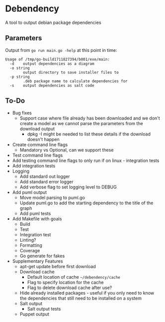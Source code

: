 # Debendency
A tool to output debian package dependencies

## Parameters
Output from `go run main.go -help` at this point in time:
```
Usage of /tmp/go-build1711827394/b001/exe/main:
  -d    output dependencies as a diagram
  -o string
        output directory to save installer files to
  -p string
        .deb package name to calculate dependencies for
  -s    output dependencies as salt code

```

## To-Do 
* Bug fixes
  * Support case where file already has been downloaded and we don't create a model as we cannot parse the parameters from the download output
    * dpkg -I might be needed to list these details if the download doesn't happen
* Create command line flags
  * Mandatory vs Optional, can we support these
* Test command line flags
* Add testing command line flags to only run if on linux - integration tests
* Add integration tests
* Logging
  * Add standard out logger
  * Add standard error logger
  * Add verbose flag to set logging level to DEBUG
* Add puml output
    * Move model parsing to puml.go
    * Update puml.go to add the starting dependency to the title of the graph
    * Add puml tests
* Add Makefile with goals
  * Build
  * Test
  * Integration test
  * Linting?
  * Formatting
  * Coverage
  * Go generate for fakes
* Supplementary Features
  * apt-get update before first download
  * Download cache
    * Default location of cache `~/debendency/cache`
    * Flag to specify location for the cache
    * Flag to delete download cache after use?
  * Hide already installed packages - useful if you only need to know the dependencies that still need to be installed on a system
  * Salt output
    * Salt output tests
  * Puppet output